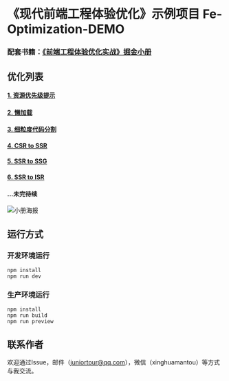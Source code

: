 # 《现代前端工程体验优化》示例项目 Fe-Optimization-DEMO
### 配套书籍：[《前端工程体验优化实战》掘金小册](https://juejin.cn/book/7306163555449962533)


## 优化列表
#### [1. 资源优先级提示](https://github.com/JuniorTour/fe-optimization-demo/pull/1)
#### [2. 懒加载](https://github.com/JuniorTour/fe-optimization-demo/pull/2)
#### [3. 细粒度代码分割](https://github.com/JuniorTour/fe-optimization-demo/pull/3)
#### [4. CSR to SSR](https://github.com/JuniorTour/fe-optimization-demo/pull/4)
#### [5. SSR to SSG](https://github.com/JuniorTour/fe-optimization-demo/pull/5)
#### [6. SSR to ISR](https://github.com/JuniorTour/fe-optimization-demo/pull/6)
#### ...未完待续

![小册海报](https://p9-juejin.byteimg.com/tos-cn-i-k3u1fbpfcp/cba300fcaa8a44d386ad1c1f229f205a~tplv-k3u1fbpfcp-jj-mark:518:0:0:0:q68.avis#?w=4320\&h=7680\&s=5979389\&e=jpg\&b=5eb198)

## 运行方式
### 开发环境运行
``` shell
npm install
npm run dev
```
### 生产环境运行
``` shell
npm install
npm run build
npm run preview
```

## 联系作者
欢迎通过Issue，邮件（juniortour@qq.com），微信（xinghuamantou）等方式与我交流。
